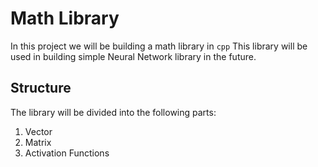 # Math Library

In this project we will be building a math library in `cpp`
This library will be used in building simple Neural Network library in the future.

## Structure

The library will be divided into the following parts:

1. Vector
2. Matrix
3. Activation Functions

